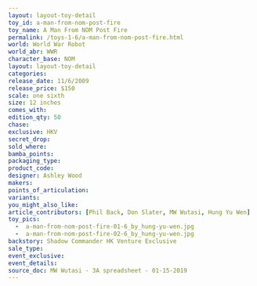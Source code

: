 ```yaml
---
layout: layout-toy-detail 
toy_id: a-man-from-nom-post-fire
toy_name: A Man From NOM Post Fire
permalink: /toys-1-6/a-man-from-nom-post-fire.html
world: World War Robot
world_abr: WWR
character_base: NOM
layout: layout-toy-detail
categories: 
release_date: 11/6/2009
release_price: $150 
scale: one sixth
size: 12 inches
comes_with: 
edition_qty: 50
chase: 
exclusive: HKV
secret_drop: 
sold_where: 
bamba_points: 
packaging_type: 
product_code:
designer: Ashley Wood
makers: 
points_of_articulation: 
variants: 
you_might_also_like: 
article_contributors: [Phil Back, Don Slater, MW Wutasi, Hung Yu Wen]
toy_pics: 
  -  a-man-from-nom-post-fire-01-6_by_hung-yu-wen.jpg
  -  a-man-from-nom-post-fire-02-6_by_hung-yu-wen.jpg
backstory: Shadow Commander HK Venture Exclusive
sale_type: 
event_exclusive: 
event_details: 
source_doc: MW Wutasi - 3A spreadsheet - 01-15-2019
---
```

